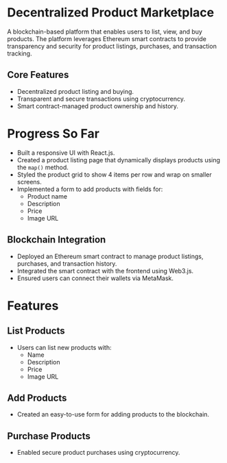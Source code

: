 # Decentralized Product Marketplace

A blockchain-based platform that enables users to list, view, and buy products. The platform leverages Ethereum smart contracts to provide transparency and security for product listings, purchases, and transaction tracking.

## Core Features

- Decentralized product listing and buying.
- Transparent and secure transactions using cryptocurrency.
- Smart contract-managed product ownership and history.

# Progress So Far


- Built a responsive UI with React.js.
- Created a product listing page that dynamically displays products using the `map()` method.
- Styled the product grid to show 4 items per row and wrap on smaller screens.
- Implemented a form to add products with fields for:
  - Product name
  - Description
  - Price
  - Image URL

## Blockchain Integration

- Deployed an Ethereum smart contract to manage product listings, purchases, and transaction history.
- Integrated the smart contract with the frontend using Web3.js.
- Ensured users can connect their wallets via MetaMask.

# Features

## List Products

- Users can list new products with:
  - Name
  - Description
  - Price
  - Image URL

## Add Products

- Created an easy-to-use form for adding products to the blockchain.

## Purchase Products

- Enabled secure product purchases using cryptocurrency.
